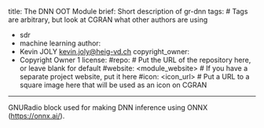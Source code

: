 title: The DNN OOT Module
brief: Short description of gr-dnn
tags: # Tags are arbitrary, but look at CGRAN what other authors are using
  - sdr
  - machine learning
author:
  - Kevin JOLY <kevin.joly@heig-vd.ch>
copyright_owner:
  - Copyright Owner 1
license:
#repo: # Put the URL of the repository here, or leave blank for default
#website: <module_website> # If you have a separate project website, put it here
#icon: <icon_url> # Put a URL to a square image here that will be used as an icon on CGRAN
---

GNURadio block used for making DNN inference using ONNX (https://onnx.ai/).
